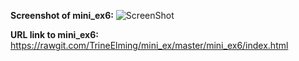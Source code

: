 **Screenshot of mini_ex6:**
![ScreenShot](https://github.com/TrineElming/mini_ex/blob/master/mini_ex6/starrynight.jpg)



**URL link to mini_ex6:**
https://rawgit.com/TrineElming/mini_ex/master/mini_ex6/index.html
